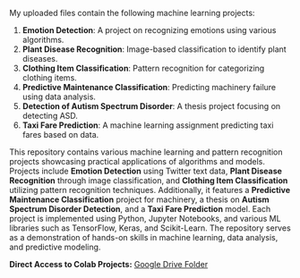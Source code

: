 My uploaded files contain the following machine learning projects:

1. **Emotion Detection**: A project on recognizing emotions using various algorithms.
2. **Plant Disease Recognition**: Image-based classification to identify plant diseases.
3. **Clothing Item Classification**: Pattern recognition for categorizing clothing items.
4. **Predictive Maintenance Classification**: Predicting machinery failure using data analysis.
5. **Detection of Autism Spectrum Disorder**: A thesis project focusing on detecting ASD.
6. **Taxi Fare Prediction**: A machine learning assignment predicting taxi fares based on data.


This repository contains various machine learning and pattern recognition projects showcasing practical applications of algorithms and models. Projects include **Emotion Detection** using Twitter text data, **Plant Disease Recognition** through image classification, and **Clothing Item Classification** utilizing pattern recognition techniques. Additionally, it features a **Predictive Maintenance Classification** project for machinery, a thesis on **Autism Spectrum Disorder Detection**, and a **Taxi Fare Prediction** model. Each project is implemented using Python, Jupyter Notebooks, and various ML libraries such as TensorFlow, Keras, and Scikit-Learn. The repository serves as a demonstration of hands-on skills in machine learning, data analysis, and predictive modeling.

**Direct Access to Colab Projects:** [Google Drive Folder](https://drive.google.com/drive/folders/1JzrH7ssuSpn8LAcA6s-lwBzMGVIPV_SM?usp=sharing)

